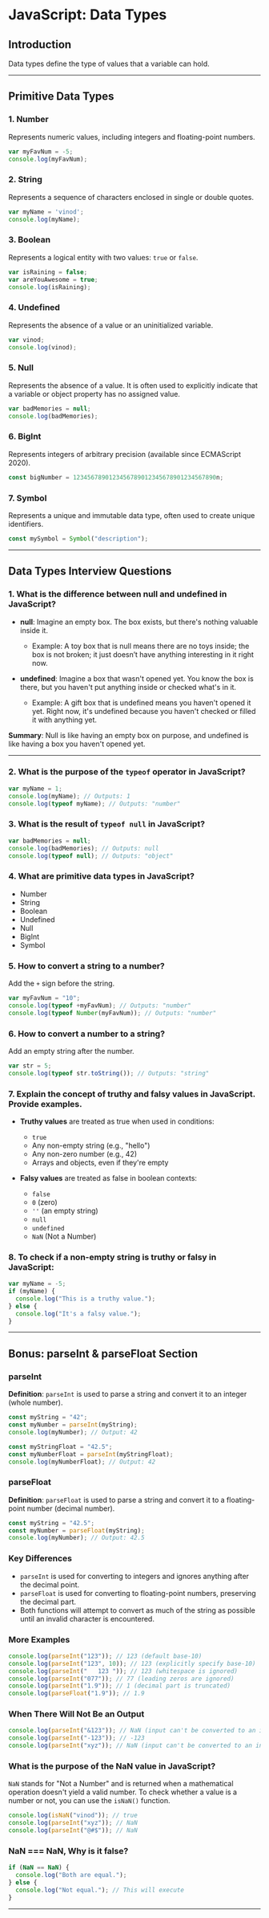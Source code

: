 # JavaScript: Data Types

## Introduction
Data types define the type of values that a variable can hold.

---

## Primitive Data Types
### 1. Number
Represents numeric values, including integers and floating-point numbers.
```javascript
var myFavNum = -5;
console.log(myFavNum);
```

### 2. String
Represents a sequence of characters enclosed in single or double quotes.
```javascript
var myName = 'vinod';
console.log(myName);
```

### 3. Boolean
Represents a logical entity with two values: `true` or `false`.
```javascript
var isRaining = false;
var areYouAwesome = true;
console.log(isRaining);
```

### 4. Undefined
Represents the absence of a value or an uninitialized variable.
```javascript
var vinod;
console.log(vinod);
```

### 5. Null
Represents the absence of a value. It is often used to explicitly indicate that a variable or object property has no assigned value.
```javascript
var badMemories = null;
console.log(badMemories);
```

### 6. BigInt
Represents integers of arbitrary precision (available since ECMAScript 2020).
```javascript
const bigNumber = 1234567890123456789012345678901234567890n;
```

### 7. Symbol
Represents a unique and immutable data type, often used to create unique identifiers.
```javascript
const mySymbol = Symbol("description");
```

---

## Data Types Interview Questions

### 1. What is the difference between null and undefined in JavaScript?
- **null**: Imagine an empty box. The box exists, but there's nothing valuable inside it.
  - Example: A toy box that is null means there are no toys inside; the box is not broken; it just doesn’t have anything interesting in it right now.
  
- **undefined**: Imagine a box that wasn't opened yet. You know the box is there, but you haven't put anything inside or checked what's in it.
  - Example: A gift box that is undefined means you haven't opened it yet. Right now, it's undefined because you haven't checked or filled it with anything yet.

**Summary**: Null is like having an empty box on purpose, and undefined is like having a box you haven't opened yet.

---

### 2. What is the purpose of the `typeof` operator in JavaScript?
```javascript
var myName = 1;
console.log(myName); // Outputs: 1
console.log(typeof myName); // Outputs: "number"
```

### 3. What is the result of `typeof null` in JavaScript?
```javascript
var badMemories = null;
console.log(badMemories); // Outputs: null
console.log(typeof null); // Outputs: "object"
```

### 4. What are primitive data types in JavaScript?
- Number
- String
- Boolean
- Undefined
- Null
- BigInt
- Symbol

### 5. How to convert a string to a number?
Add the `+` sign before the string.
```javascript
var myFavNum = "10";
console.log(typeof +myFavNum); // Outputs: "number"
console.log(typeof Number(myFavNum)); // Outputs: "number"
```

### 6. How to convert a number to a string?
Add an empty string after the number.
```javascript
var str = 5;
console.log(typeof str.toString()); // Outputs: "string"
```

### 7. Explain the concept of truthy and falsy values in JavaScript. Provide examples.
- **Truthy values** are treated as true when used in conditions:
  - `true`
  - Any non-empty string (e.g., "hello")
  - Any non-zero number (e.g., 42)
  - Arrays and objects, even if they're empty

- **Falsy values** are treated as false in boolean contexts:
  - `false`
  - `0` (zero)
  - `''` (an empty string)
  - `null`
  - `undefined`
  - `NaN` (Not a Number)

### 8. To check if a non-empty string is truthy or falsy in JavaScript:
```javascript
var myName = -5;
if (myName) {
  console.log("This is a truthy value.");
} else {
  console.log("It's a falsy value.");
}
```

---

## Bonus: parseInt & parseFloat Section

### parseInt
**Definition**: `parseInt` is used to parse a string and convert it to an integer (whole number).
```javascript
const myString = "42";
const myNumber = parseInt(myString);
console.log(myNumber); // Output: 42

const myStringFloat = "42.5";
const myNumberFloat = parseInt(myStringFloat);
console.log(myNumberFloat); // Output: 42
```

### parseFloat
**Definition**: `parseFloat` is used to parse a string and convert it to a floating-point number (decimal number).
```javascript
const myString = "42.5";
const myNumber = parseFloat(myString);
console.log(myNumber); // Output: 42.5
```

### Key Differences
- `parseInt` is used for converting to integers and ignores anything after the decimal point.
- `parseFloat` is used for converting to floating-point numbers, preserving the decimal part.
- Both functions will attempt to convert as much of the string as possible until an invalid character is encountered.

### More Examples
```javascript
console.log(parseInt("123")); // 123 (default base-10)
console.log(parseInt("123", 10)); // 123 (explicitly specify base-10)
console.log(parseInt("   123 ")); // 123 (whitespace is ignored)
console.log(parseInt("077")); // 77 (leading zeros are ignored)
console.log(parseInt("1.9")); // 1 (decimal part is truncated)
console.log(parseFloat("1.9")); // 1.9
```

### When There Will Not Be an Output
```javascript
console.log(parseInt("&123")); // NaN (input can't be converted to an integer)
console.log(parseInt("-123")); // -123
console.log(parseInt("xyz")); // NaN (input can't be converted to an integer)
```

### What is the purpose of the NaN value in JavaScript?
`NaN` stands for "Not a Number" and is returned when a mathematical operation doesn't yield a valid number. To check whether a value is a number or not, you can use the `isNaN()` function.
```javascript
console.log(isNaN("vinod")); // true
console.log(parseInt("xyz")); // NaN
console.log(parseInt("@#$")); // NaN
```

### NaN === NaN, Why is it false?
```javascript
if (NaN == NaN) {
  console.log("Both are equal.");
} else {
  console.log("Not equal."); // This will execute
}
```

---

```

